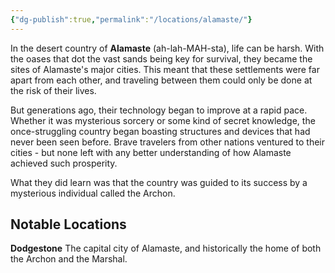 ```yaml
---
{"dg-publish":true,"permalink":"/locations/alamaste/"}
---
```


In the desert country of **Alamaste** (ah-lah-MAH-sta), life can be harsh. With the oases that dot the vast sands being key for survival, they became the sites of Alamaste's major cities. This meant that these settlements were far apart from each other, and traveling between them could only be done at the risk of their lives.

But generations ago, their technology began to improve at a rapid pace. Whether it was mysterious sorcery or some kind of secret knowledge, the once-struggling country began boasting structures and devices that had never been seen before. Brave travelers from other nations ventured to their cities - but none left with any better understanding of how Alamaste achieved such prosperity.

What they did learn was that the country was guided to its success by a mysterious individual called the Archon.

## Notable Locations
**Dodgestone**
The capital city of Alamaste, and historically the home of both the Archon and the Marshal.